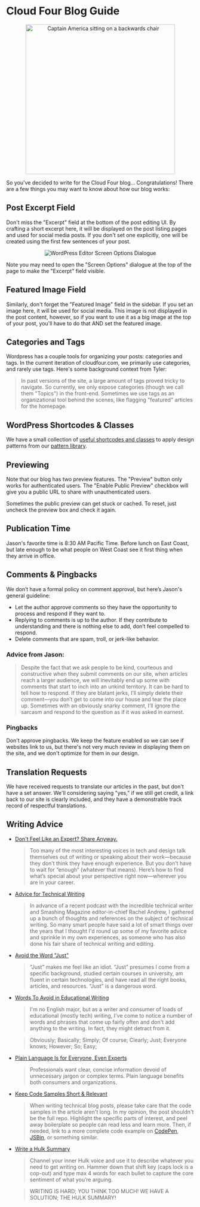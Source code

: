 # Cloud Four Blog Guide

<p align="center"><img alt="Captain America sitting on a backwards chair" src="https://res.cloudinary.com/cloudfour/image/upload/c_scale,f_auto,q_auto,w_800/v1580506044/america_obfr70.jpg" width="400" /></p>

So you've decided to write for the Cloud Four blog… Congratulations! There are a few things you may want to know about how our blog works:

## Post Excerpt Field

Don't miss the "Excerpt" field at the bottom of the post editing UI. By crafting a short excerpt here, it will be displayed on the post listing pages and used for social media posts. If you don't set one explicitly, one will be created using the first few sentences of your post.

<p align="center"><img alt="WordPress Editor Screen Options Dialogue" src="https://res.cloudinary.com/cloudfour/image/upload/c_scale,f_auto,q_auto,w_400/v1580512879/blog-patterns/screen-options.png" /></p>

Note you may need to open the "Screen Options" dialogue at the top of the page to make the "Excerpt" field visible.

## Featured Image Field

Similarly, don't forget the "Featured Image" field in the sidebar. If you set an image here, it will be used for social media. This image is not displayed in the post content, however, so if you want to use it as a big image at the top of your post, you'll have to do that AND set the featured image.

## Categories and Tags

Wordpress has a couple tools for organizing your posts: categories and tags. In the current iteration of cloudfour.com, we primarily use categories, and rarely use tags. Here's some background context from Tyler:

>In past versions of the site, a large amount of tags proved tricky to navigate. So currently, we only expose categories (though we call them "Topics") in the front-end. Sometimes we use tags as an organizational tool behind the scenes, like flagging "featured" articles for the homepage.


## WordPress Shortcodes & Classes

We have a small collection of [useful shortcodes and classes](patterns.md) to apply design patterns from our [pattern library](https://cloudfour-patterns.netlify.com/patterns/utilities.html).

## Previewing

Note that our blog has two preview features. The "Preview" button only works for authenticated users. The "Enable Public Preview" checkbox will give you a public URL to share with unauthenticated users.

Sometimes the public preview can get stuck or cached. To reset, just uncheck the preview box and check it again.

## Publication Time

Jason's favorite time is 8:30 AM Pacific Time. Before lunch on East Coast, but late enough to be what people on West Coast see it first thing when they arrive in office.

## Comments & Pingbacks

We don’t have a formal policy on comment approval, but here’s Jason's general guideline:

- Let the author approve comments so they have the opportunity to process and respond if they want to.
- Replying to comments is up to the author. If they contribute to understanding and there is nothing else to add, don’t feel compelled to respond.
- Delete comments that are spam, troll, or jerk-like behavior.

### Advice from Jason:

> Despite the fact that we ask people to be kind, courteous and constructive when they submit comments on our site, when articles reach a larger audience, we will inevitably end up some with comments that start to inch into an unkind territory. It can be hard to tell how to respond. If they are blatant jerks, I’ll simply delete their comment—you don’t get to come into our house and tear the place up. Sometimes with an obviously snarky comment, I’ll ignore the sarcasm and respond to the question as if it was asked in earnest.

### Pingbacks

Don't approve pingbacks. We keep the feature enabled so we can see if websites link to us, but there's not very much review in displaying them on the site, and we don't optimize for them in our design.

## Translation Requests

We have received requests to translate our articles in the past, but don't have a set answer. We'll considering saying "yes," if we still get credit, a link back to our site is clearly included, and they have a demonstrable track record of respectful translations.

## Writing Advice

- [Don't Feel Like an Expert? Share Anyway.](https://medium.com/@sara_ann_marie/dont-feel-like-an-expert-share-anyway-661f2f8cd038)

  > Too many of the most interesting voices in tech and design talk themselves out of writing or speaking about their work—because they don’t think they have enough experience. But you don’t have to wait for “enough“ (whatever that means). Here’s how to find what’s special about your perspective right now—wherever you are in your career.

- [Advice for Technical Writing](https://css-tricks.com/advice-for-technical-writing/)

  > In advance of a recent podcast with the incredible technical writer and Smashing Magazine editor-in-chief Rachel Andrew, I gathered up a bunch of thoughts and references on the subject of technical writing. So many smart people have said a lot of smart things over the years that I thought I'd round up some of my favorite advice and sprinkle in my own experiences, as someone who has also done his fair share of technical writing and editing.

- [Avoid the Word "Just"](https://bradfrost.com/blog/post/just/)

  > “Just” makes me feel like an idiot. “Just” presumes I come from a specific background, studied certain courses in university, am fluent in certain technologies, and have read all the right books, articles, and resources. “Just” is a dangerous word.

- [Words To Avoid in Educational Writing](https://css-tricks.com/words-avoid-educational-writing/)

  > I'm no English major, but as a writer and consumer of loads of educational (mostly tech) writing, I've come to notice a number of words and phrases that come up fairly often and don't add anything to the writing. In fact, they might detract from it.

  > Obviously; Basically; Simply; Of course; Clearly; Just; Everyone knows; However; So; Easy;

- [Plain Language Is for Everyone, Even Experts](https://www.nngroup.com/articles/plain-language-experts/)

  > Professionals want clear, concise information devoid of unnecessary jargon or complex terms. Plain language benefits both consumers and organizations.

- [Keep Code Samples Short & Relevant](https://twitter.com/sarah_edo/status/1106631555693187073)

  > When writing technical blog posts, please take care that the code samples in the article aren't long. In my opinion, the post shouldn't be the full repo. Highlight the specific parts of interest, and peel away boilerplate so people can read less and learn more. Then, if needed, link to a more complete code example on [CodePen](https://codepen.io/), [JSBin](https://jsbin.com/), or something similar.

- [Write a Hulk Summary](https://chriscoyier.net/2020/01/23/the-hulk-summary/)

  > Channel your inner Hulk voice and use it to describe whatever you need to get writing on. Hammer down that shift key (caps lock is a cop-out) and type max 4 words for each bullet to capture the core sentiment of what you’re arguing.

  > WRITING IS HARD; YOU THINK TOO MUCH! WE HAVE A SOLUTION; THE HULK SUMMARY!
